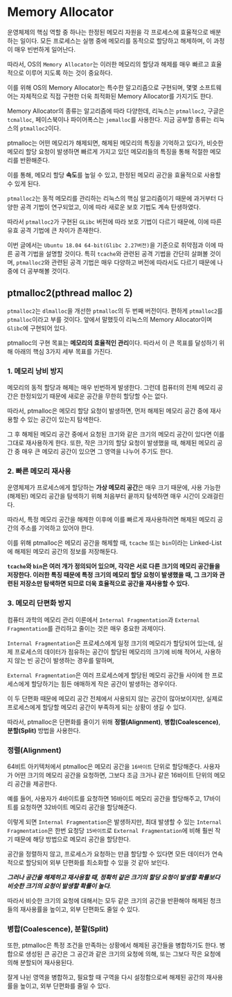 # Memory Allocator

운영체제의 핵심 역할 중 하나는 한정된 메모리 자원을 각 프로세스에 효율적으로 배분하는 일이다. 모든 프로세스는 실행 중에 메모리를 동적으로 할당하고 해제하며, 이 과정이 매우 빈번하게 일어난다.

따라서, OS의 `Memory Allocator`는 이러한 메모리의 할당과 해제를 매우 빠르고 효율적으로 이루어 지도록 하는 것이 중요하다.

이를 위해 OS의 Memory Allocator는 특수한 알고리즘으로 구현되며, 몇몇 소프트웨어는 자체적으로 직접 구현한 더욱 최적화된 Memory Allocator를 가지기도 한다.

Memory Allocator의 종류는 알고리즘에 따라 다양한데, 리눅스는 `ptmalloc2`, 구글은 `tcmalloc`, 페이스북이나 파이어폭스는 `jemalloc`를 사용한다. 지금 공부할 종류는 리눅스의 `ptmalloc2`이다.

ptmalloc는 어떤 메모리가 해제되면, 해제된 메모리의 특징을 기억하고 있다가, 비슷한 메모리 할당 요청이 발생하면 빠르게 가지고 있던 메모리들의 특징을 통해 적절한 메모리를 반환해준다. 

이를 통해, 메모리 할당 **속도**를 높일 수 있고, 한정된 메모리 공간을 효율적으로 사용할 수 있게 된다.

`ptmalloc2`는 동적 메모리를 관리하는 리눅스의 핵심 알고리즘이기 때문에 과거부터 다양한 공격 기법이 연구되었고, 이에 따라 새로운 보호 기법도 계속 탄생하였다.

따라서 `ptmalloc2`가 구현된 `GLibc` 버전에 따라 보호 기법이 다르기 때문에, 이에 따른 유효 공격 기법에 큰 차이가 존재한다.

이번 글에서는 `Ubuntu 18.04 64-bit(Glibc 2.27버전)`을 기준으로 취약점과 이에 따른 공격 기법을 설명할 것이다. 특히 `tcache`와 관련된 공격 기법을 간단히 살펴볼 것이며, `ptmalloc2`와 관련된 공격 기법은 매우 다양하고 버전에 따라서도 다르기 때문에 나중에 더 공부해볼 것이다.

## ptmalloc2(pthread malloc 2)

`ptmalloc2`는 `dlmalloc`을 개선한 `ptmalloc`의 두 번째 버전이다. 편하게 `ptmalloc2`를 `ptmalloc`이라고 부를 것이다. 앞에서 말했듯이 리눅스의 Memory Allocator이며 `Glibc`에 구현되어 있다.

ptmalloc의 구현 목표는 **메모리의 효율적인 관리**이다. 따라서 이 큰 목표를 달성하기 위해 아래의 핵심 3가지 세부 목표를 가진다.

### 1. 메모리 낭비 방지

메모리의 동적 할당과 해제는 매우 빈번하게 발생한다. 그런데 컴퓨터의 전체 메모리 공간은 한정되있기 때문에 새로운 공간을 무한히 할당할 수는 없다.

따라서, ptmalloc은 메모리 할당 요청이 발생하면, 먼저 해제된 메모리 공간 중에 재사용할 수 있는 공간이 있는지 탐색한다.

그 후 해제된 메모리 공간 중에서 요청된 크기와 같은 크기의 메모리 공간이 있다면 이를 그대로 재사용하게 한다. 또한, 작은 크기의 할당 요청이 발생했을 때, 해제된 메모리 공간 중 매우 큰 메모리 공간이 있으면 그 영역을 나누어 주기도 한다.

### 2. 빠른 메모리 재사용

운영체제가 프로세스에게 할당하는 **가상 메모리 공간**은 매우 크기 때문에, 사용 가능한(해제된) 메모리 공간을 탐색하기 위해 처음부터 끝까지 탐색하면 매우 시간이 오래걸린다.

따라서, 특정 메모리 공간을 해제한 이후에 이를 빠르게 재사용하려면 해제된 메모리 공간의 주소를 기억하고 있어야 한다.

이를 위해 ptmalloc은 메모리 공간을 해제할 때, `tcache` 또는 `bin`이라는 Linked-List에 해제된 메모리 공간의 정보를 저장해둔다.

**`tcache`와 `bin`은 여러 개가 정의되어 있으며, 각각은 서로 다른 크기의 메모리 공간들을 저장한다. 이러한 특징 때문에 특정 크기의 메모리 할당 요청이 발생했을 때, 그 크기와 관련된 저장소만 탐색하면 되므로 더욱 효율적으로 공간을 재사용할 수 있다.**

### 3. 메모리 단편화 방지

컴퓨터 과학의 메모리 관리 이론에서 `Internal Fragmentation`과 `External Fragmentation`를 관리하고 줄이는 것은 매우 중요한 과제이다.

`Internal Fragmentation`은 프로세스에게 일정 크기의 메모리가 할당되어 있는데, 실제 프로세스의 데이터가 점유하는 공간이 할당된 메모리의 크기에 비해 적어서, 사용하지 않는 빈 공간이 발생하는 경우를 말하며,

`External Fragmentation`은 여러 프로세스에게 할당된 메모리 공간들 사이에 한 프로세스에게 할당하기는 힘든 애매하게 작은 공간이 발생하는 경우이다.

이 두 단편화 때문에 메모리 공간 전체에서 사용되지 않는 공간이 많아보이지만, 실제로 프로세스에게 할당할 메모리 공간이 부족하게 되는 상황이 생길 수 있다.

따라서, ptmalloc은 단편화를 줄이기 위해 **정렬(Alignment)**, **병합(Coalescence)**, **분할(Split)** 방법을 사용한다. 

### 정렬(Alignment)

64비트 아키텍처에서 ptmalloc은 메모리 공간을 `16바이트` 단위로 할당해준다. 사용자가 어떤 크기의 메모리 공간을 요청하면, 그보다 조금 크거나 같은 16바이트 단위의 메모리 공간을 제공한다.

예를 들어, 사용자가 4바이트를 요청하면 16바이트 메모리 공간을 할당해주고, 17바이트를 요청하면 32바이트 메모리 공간을 할당해준다.

이렇게 되면 `Internal Fragmentation`은 발생하지만, 최대 발생할 수 있는 `Internal Fragmentation`은 한번 요청당 `15바이트`로 `External Fragmentation`에 비해 훨씬 작기 때문에 해당 방법으로 메모리 공간을 할당한다.

공간을 정렬하지 않고, 프로세스가 요청하는 만큼 할당할 수 있다면 모든 데이터가 연속적으로 할당되어 외부 단편화를 최소화할 수 있을 것 같아 보인다. 

***그러나 공간을 해제하고 재사용할 때, 정확히 같은 크기의 할당 요청이 발생할 확률보다 비슷한 크기의 요청이 발생할 확률이 높다.*** 

따라서 비슷한 크기의 요청에 대해서는 모두 같은 크기의 공간을 반환해야 해제된 청크들의 재사용률을 높이고, 외부 단편화도 줄일 수 있다.

### 병합(Coalescence), 분할(Split)

또한, ptmalloc은 특정 조건을 만족하는 상황에서 해제된 공간들을 병합하기도 한다. 병합으로 생성된 큰 공간은 그 공간과 같은 크기의 요청에 의해, 또는 그보다 작은 요청에 의해 분할되어 재사용된다.

잘게 나뉜 영역을 병합하고, 필요할 때 구역을 다시 설정함으로써 해제된 공간의 재사용률을 높이고, 외부 단편화를 줄일 수 있다.











